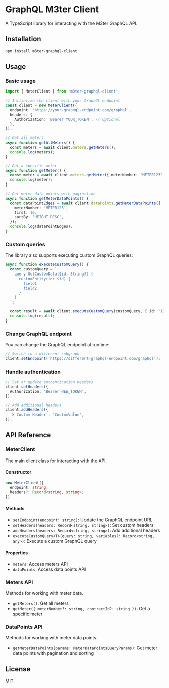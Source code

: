 # GraphQL M3ter Client

A TypeScript library for interacting with the M3ter GraphQL API.

## Installation

```bash
npm install m3ter-graphql-client
```

## Usage

### Basic usage

```typescript
import { MeterClient } from 'm3ter-graphql-client';

// Initialize the client with your GraphQL endpoint
const client = new MeterClient({
  endpoint: 'https://your-graphql-endpoint.com/graphql',
  headers: {
    Authorization: 'Bearer YOUR_TOKEN', // Optional
  },
});

// Get all meters
async function getAllMeters() {
  const meters = await client.meters.getMeters();
  console.log(meters);
}

// Get a specific meter
async function getMeter() {
  const meter = await client.meters.getMeter({ meterNumber: 'METER123' });
  console.log(meter);
}

// Get meter data points with pagination
async function getMeterDataPoints() {
  const dataPointEdges = await client.dataPoints.getMeterDataPoints({
    meterNumber: 'METER123',
    first: 10,
    sortBy: 'HEIGHT_DESC',
  });
  console.log(dataPointEdges);
}
```

### Custom queries

The library also supports executing custom GraphQL queries:

```typescript
async function executeCustomQuery() {
  const customQuery = `
    query GetCustomData($id: String!) {
      customEntity(id: $id) {
        field1
        field2
      }
    }
  `;

  const result = await client.executeCustomQuery(customQuery, { id: '123' });
  console.log(result);
}
```

### Change GraphQL endpoint

You can change the GraphQL endpoint at runtime:

```typescript
// Switch to a different subgraph
client.setEndpoint('https://different-graphql-endpoint.com/graphql');
```

### Handle authentication

```typescript
// Set or update authentication headers
client.setHeaders({
  Authorization: 'Bearer NEW_TOKEN',
});

// Add additional headers
client.addHeaders({
  'X-Custom-Header': 'CustomValue',
});
```

## API Reference

### MeterClient

The main client class for interacting with the API.

#### Constructor

```typescript
new MeterClient({
  endpoint: string;
  headers?: Record<string, string>;
})
```

#### Methods

- `setEndpoint(endpoint: string)`: Update the GraphQL endpoint URL
- `setHeaders(headers: Record<string, string>)`: Set custom headers
- `addHeaders(headers: Record<string, string>)`: Add additional headers
- `executeCustomQuery<T>(query: string, variables?: Record<string, any>)`: Execute a custom GraphQL query

#### Properties

- `meters`: Access meters API
- `dataPoints`: Access data points API

### Meters API

Methods for working with meter data.

- `getMeters()`: Get all meters
- `getMeter({ meterNumber?: string, contractId?: string })`: Get a specific meter

### DataPoints API

Methods for working with meter data points.

- `getMeterDataPoints(params: MeterDataPointsQueryParams)`: Get meter data points with pagination and sorting

## License

MIT
